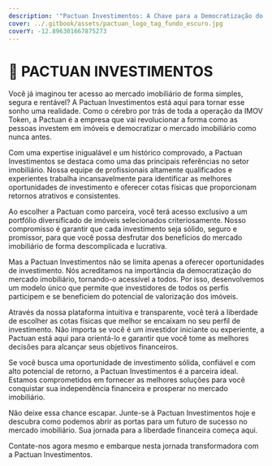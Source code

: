 ```yaml
---
description: '"Pactuan Investimentos: A Chave para a Democratização do Mercado Imobiliário"'
cover: ../.gitbook/assets/pactuan_logo_tag_fundo_escuro.jpg
coverY: -12.896301667875273
---
```


# 🤝 PACTUAN INVESTIMENTOS



Você já imaginou ter acesso ao mercado imobiliário de forma simples, segura e rentável? A Pactuan Investimentos está aqui para tornar esse sonho uma realidade. Como o cérebro por trás de toda a operação da IMOV Token, a Pactuan é a empresa que vai revolucionar a forma como as pessoas investem em imóveis e democratizar o mercado imobiliário como nunca antes.

Com uma expertise inigualável e um histórico comprovado, a Pactuan Investimentos se destaca como uma das principais referências no setor imobiliário. Nossa equipe de profissionais altamente qualificados e experientes trabalha incansavelmente para identificar as melhores oportunidades de investimento e oferecer cotas físicas que proporcionam retornos atrativos e consistentes.

Ao escolher a Pactuan como parceira, você terá acesso exclusivo a um portfólio diversificado de imóveis selecionados criteriosamente. Nosso compromisso é garantir que cada investimento seja sólido, seguro e promissor, para que você possa desfrutar dos benefícios do mercado imobiliário de forma descomplicada e lucrativa.

Mas a Pactuan Investimentos não se limita apenas a oferecer oportunidades de investimento. Nós acreditamos na importância da democratização do mercado imobiliário, tornando-o acessível a todos. Por isso, desenvolvemos um modelo único que permite que investidores de todos os perfis participem e se beneficiem do potencial de valorização dos imóveis.

Através da nossa plataforma intuitiva e transparente, você terá a liberdade de escolher as cotas físicas que melhor se encaixam no seu perfil de investimento. Não importa se você é um investidor iniciante ou experiente, a Pactuan está aqui para orientá-lo e garantir que você tome as melhores decisões para alcançar seus objetivos financeiros.

Se você busca uma oportunidade de investimento sólida, confiável e com alto potencial de retorno, a Pactuan Investimentos é a parceira ideal. Estamos comprometidos em fornecer as melhores soluções para você conquistar sua independência financeira e prosperar no mercado imobiliário.

Não deixe essa chance escapar. Junte-se à Pactuan Investimentos hoje e descubra como podemos abrir as portas para um futuro de sucesso no mercado imobiliário. Sua jornada para a liberdade financeira começa aqui.

Contate-nos agora mesmo e embarque nesta jornada transformadora com a Pactuan Investimentos.
